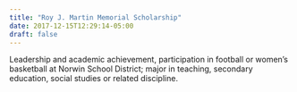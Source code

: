 ```yaml
---
title: "Roy J. Martin Memorial Scholarship"
date: 2017-12-15T12:29:14-05:00
draft: false
---
```


Leadership and academic achievement, participation in football or women’s basketball at Norwin School District; major in teaching, secondary education, social studies or related discipline.
